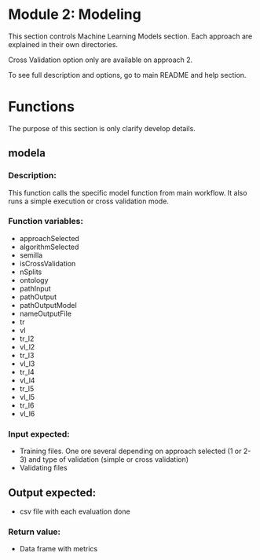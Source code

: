 # Module 2: Modeling

This section controls Machine Learning Models section. Each approach are explained in their own directories. 

Cross Validation option only are available on approach 2.

To see full description and options, go to main README and help section.

# Functions
The purpose of this section is only clarify develop details.

## modela 
### Description:
This function calls the specific model function from main workflow. It also runs a simple execution or cross validation mode.
### Function variables:
* approachSelected
* algorithmSelected
* semilla
* isCrossValidation
* nSplits
* ontology
* pathInput
* pathOutput
* pathOutputModel
* nameOutputFile
* tr
* vl
* tr_l2
* vl_l2
* tr_l3
* vl_l3
* tr_l4
* vl_l4
* tr_l5
* vl_l5
* tr_l6
* vl_l6
### Input expected:
* Training files. One ore several depending on approach selected (1 or 2-3) and type of validation (simple or cross validation)
* Validating files
## Output expected:
* csv file with each evaluation done
### Return value:
* Data frame with metrics




